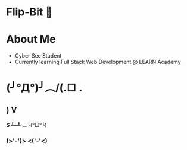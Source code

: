 # Flip-Bit 👻

# About Me
* Cyber Sec Student
* Currently learning Full Stack Web Development @ LEARN Academy

# (╯°Д°)╯︵/(.□ .   <h2>\) **V</h2>  S**  ┻━┻ ︵╰(°□°╰) 

### **(>'-')> <('-'<)** 




